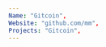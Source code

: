 ```yaml
--- 
Name: "Gitcoin", 
Website: "github.com/mm", 
Projects: "Gitcoin",
--- 
```

<!--lang:en--> 

<!--lang:es--] 

<!--lang:de--] 

<!--lang:fr--] 

<!--lang:pl--] 

<!--lang:uk--] 

[!--lang:*--> 